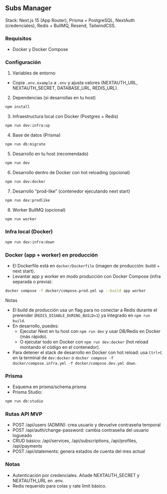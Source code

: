 ## Subs Manager

Stack: Next.js 15 (App Router), Prisma + PostgreSQL, NextAuth (credenciales), Redis + BullMQ, Resend, TailwindCSS.

### Requisitos
- Docker y Docker Compose

### Configuración
1) Variables de entorno
- Copia `.env.example` a `.env` y ajusta valores (NEXTAUTH_URL, NEXTAUTH_SECRET, DATABASE_URL, REDIS_URL).

2) Dependencias (si desarrollas en tu host)

```bash
npm install
```

3) Infraestructura local con Docker (Postgres + Redis)

```bash
npm run dev:infra:up
```

4) Base de datos (Prisma)

```bash
npm run db:migrate
```

5) Desarrollo en tu host (recomendado)

```bash
npm run dev
```

6) Desarrollo dentro de Docker con hot reloading (opcional)

```bash
npm run dev:docker
```

7) Desarrollo “prod-like” (contenedor ejecutando next start)

```bash
npm run dev:prodlike
```

8) Worker BullMQ (opcional)

```bash
npm run worker
```

### Infra local (Docker)

```bash
npm run dev:infra:down
```

### Docker (app + worker) en producción
- El Dockerfile está en `docker/Dockerfile` (imagen de producción: build + next start).
- Levantar app y worker en modo producción con Docker Compose (infra separada o previa):

```bash
docker compose -f docker/compose.prod.yml up --build app worker
```

Notas
- El build de producción usa un flag para no conectar a Redis durante el prerender (`REDIS_DISABLE_DURING_BUILD=1`) ya integrado en `npm run build`.
- En desarrollo, puedes:
	- Ejecutar Next en tu host con `npm run dev` y usar DB/Redis en Docker (más rápido).
	- O ejecutar todo en Docker con `npm run dev:docker` (hot reload montando el código en el contenedor).
- Para detener el stack de desarrollo en Docker con hot reload: usa `Ctrl+C` en la terminal de `dev:docker` o `docker compose -f docker/compose.infra.yml -f docker/compose.dev.yml down`.

### Prisma
- Esquema en prisma/schema.prisma
- Prisma Studio:

```bash
npm run db:studio
```

### Rutas API MVP
- POST /api/users (ADMIN): crea usuario y devuelve contraseña temporal
- POST /api/auth/change-password: cambia contraseña del usuario logueado
- CRUD básico: /api/services, /api/subscriptions, /api/profiles, /api/payments
- POST /api/statements: genera estados de cuenta del mes actual

### Notas
- Autenticación por credenciales. Añade NEXTAUTH_SECRET y NEXTAUTH_URL en .env.
- Redis requerido para colas y rate limit básico.
